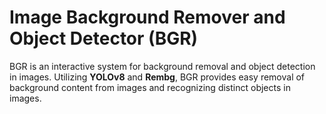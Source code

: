 # Image Background Remover and Object Detector (BGR)
BGR is an interactive system for background removal and object detection in images.
Utilizing **YOLOv8** and **Rembg**, BGR provides easy removal of background content from images and recognizing distinct objects in images.
